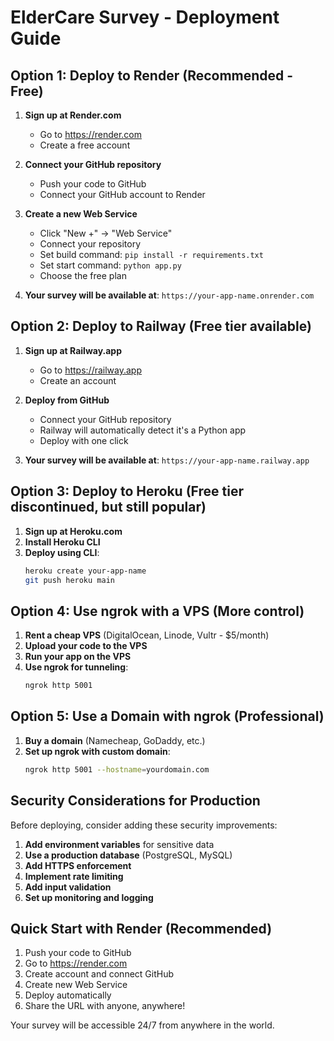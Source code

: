 # ElderCare Survey - Deployment Guide

## Option 1: Deploy to Render (Recommended - Free)

1. **Sign up at Render.com**
   - Go to https://render.com
   - Create a free account

2. **Connect your GitHub repository**
   - Push your code to GitHub
   - Connect your GitHub account to Render

3. **Create a new Web Service**
   - Click "New +" → "Web Service"
   - Connect your repository
   - Set build command: `pip install -r requirements.txt`
   - Set start command: `python app.py`
   - Choose the free plan

4. **Your survey will be available at**: `https://your-app-name.onrender.com`

## Option 2: Deploy to Railway (Free tier available)

1. **Sign up at Railway.app**
   - Go to https://railway.app
   - Create an account

2. **Deploy from GitHub**
   - Connect your GitHub repository
   - Railway will automatically detect it's a Python app
   - Deploy with one click

3. **Your survey will be available at**: `https://your-app-name.railway.app`

## Option 3: Deploy to Heroku (Free tier discontinued, but still popular)

1. **Sign up at Heroku.com**
2. **Install Heroku CLI**
3. **Deploy using CLI**:
   ```bash
   heroku create your-app-name
   git push heroku main
   ```

## Option 4: Use ngrok with a VPS (More control)

1. **Rent a cheap VPS** (DigitalOcean, Linode, Vultr - $5/month)
2. **Upload your code to the VPS**
3. **Run your app on the VPS**
4. **Use ngrok for tunneling**:
   ```bash
   ngrok http 5001
   ```

## Option 5: Use a Domain with ngrok (Professional)

1. **Buy a domain** (Namecheap, GoDaddy, etc.)
2. **Set up ngrok with custom domain**:
   ```bash
   ngrok http 5001 --hostname=yourdomain.com
   ```

## Security Considerations for Production

Before deploying, consider adding these security improvements:

1. **Add environment variables** for sensitive data
2. **Use a production database** (PostgreSQL, MySQL)
3. **Add HTTPS enforcement**
4. **Implement rate limiting**
5. **Add input validation**
6. **Set up monitoring and logging**

## Quick Start with Render (Recommended)

1. Push your code to GitHub
2. Go to https://render.com
3. Create account and connect GitHub
4. Create new Web Service
5. Deploy automatically
6. Share the URL with anyone, anywhere!

Your survey will be accessible 24/7 from anywhere in the world. 
